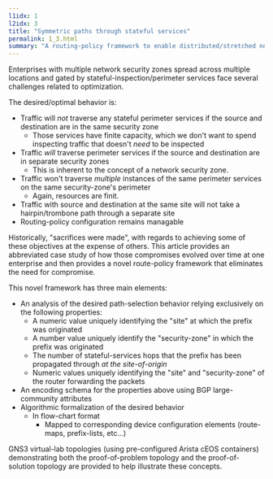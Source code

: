 ```yaml
---
l1idx: 1
l2idx: 3
title: "Symmetric paths through stateful services"
permalink: 1_3.html
summary: "A routing-policy framework to enable distributed/stretched network security zones across multiple sites, with stateful inspection services applied once-only to inter-zone traffic"
---
```


Enterprises with multiple network security zones spread across multiple locations and gated by stateful-inspection/perimeter services face several challenges related to optimization.

The desired/optimal behavior is:
  - Traffic will *not* traverse any stateful perimeter services if the source and destination are in the same security zone
    - Those services have finite capacity, which we don't want to spend inspecting traffic that doesn't *need* to be inspected
  - Traffic *will* traverse perimeter services if the source and destination are in separate security zones
    - This is inherent to the concept of a network security zone.
  - Traffic won't traverse *multiple* instances of the same perimeter services on the same security-zone's perimeter
    - Again, resources are finit.
  - Traffic with source and destination at the same site will not take a hairpin/trombone path through a separate site
  - Routing-policy configuration remains managable


Historically, "sacrifices were made", with regards to achieving some of these objectives at the expense of others.  This article provides an abbreviated case study of how those compromises evolved over time at one enterprise and then provides a novel route-policy framework that eliminates the need for compromise.

This novel framework has three main elements:
  - An analysis of the desired path-selection behavior relying exclusively on the following properties:
    - A numeric value uniquely identifying the "site" at which the prefix was originated
    - A number value uniquely identify the "security-zone" in which the prefix was originated
    - The number of stateful-services hops that the prefix has been propagated through *at the site-of-origin*
    - Numeric values uniquely identifying the "site" and "security-zone" of the router forwarding the packets
  - An encoding schema for the properties above using BGP large-community attributes
  - Algorithmic formalization of the desired behavior
    - In flow-chart format
      - Mapped to corresponding device configuration elements (route-maps, prefix-lists, etc...)

GNS3 virtual-lab topologies (using pre-configured Arista cEOS containers) demonstrating both the proof-of-problem topology and the proof-of-solution topology are provided to help illustrate these concepts.